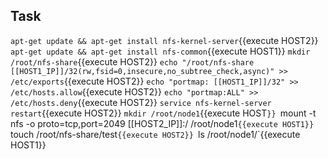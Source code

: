 


## Task

`apt-get update && apt-get install nfs-kernel-server`{{execute HOST2}}
`apt-get update && apt-get install nfs-common`{{execute HOST1}}
`mkdir /root/nfs-share`{{execute HOST2}}
`echo "/root/nfs-share [[HOST1_IP]]/32(rw,fsid=0,insecure,no_subtree_check,async)" >> /etc/exports`{{execute HOST2}}
`echo "portmap: [[HOST1_IP]]/32" >> /etc/hosts.allow`{{execute HOST2}}
`echo "portmap:ALL" >> /etc/hosts.deny`{{execute HOST2}}
`service nfs-kernel-server restart`{{execute HOST2}}
`mkdir /root/node1`{{execute HOST`}}
`mount -t nfs -o proto=tcp,port=2049 [[HOST2_IP]]:/ /root/node1`{{execute HOST1}}
`touch /root/nfs-share/test`{{execute HOST2}}
`ls /root/node1/`{{execute HOST1}}
